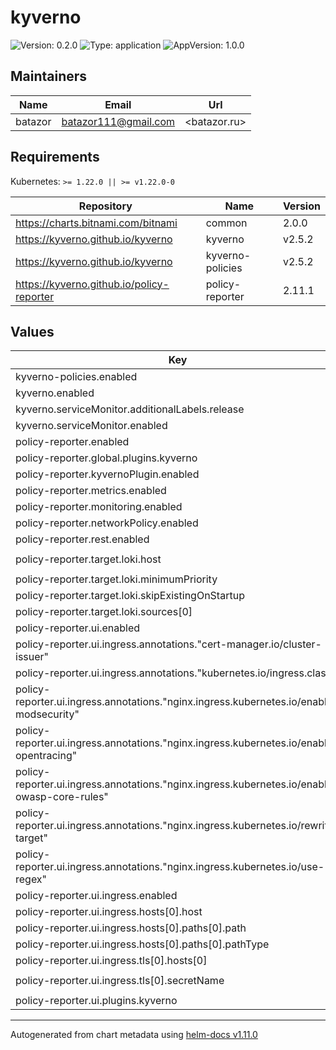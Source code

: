 # kyverno

![Version: 0.2.0](https://img.shields.io/badge/Version-0.2.0-informational?style=flat-square) ![Type: application](https://img.shields.io/badge/Type-application-informational?style=flat-square) ![AppVersion: 1.0.0](https://img.shields.io/badge/AppVersion-1.0.0-informational?style=flat-square)

## Maintainers

| Name | Email | Url |
| ---- | ------ | --- |
| batazor | <batazor111@gmail.com> | <batazor.ru> |

## Requirements

Kubernetes: `>= 1.22.0 || >= v1.22.0-0`

| Repository | Name | Version |
|------------|------|---------|
| https://charts.bitnami.com/bitnami | common | 2.0.0 |
| https://kyverno.github.io/kyverno | kyverno | v2.5.2 |
| https://kyverno.github.io/kyverno | kyverno-policies | v2.5.2 |
| https://kyverno.github.io/policy-reporter | policy-reporter | 2.11.1 |

## Values

| Key | Type | Default | Description |
|-----|------|---------|-------------|
| kyverno-policies.enabled | bool | `true` |  |
| kyverno.enabled | bool | `true` |  |
| kyverno.serviceMonitor.additionalLabels.release | string | `"prometheus-operator"` |  |
| kyverno.serviceMonitor.enabled | bool | `true` |  |
| policy-reporter.enabled | bool | `true` |  |
| policy-reporter.global.plugins.kyverno | bool | `true` |  |
| policy-reporter.kyvernoPlugin.enabled | bool | `true` |  |
| policy-reporter.metrics.enabled | bool | `true` |  |
| policy-reporter.monitoring.enabled | bool | `true` |  |
| policy-reporter.networkPolicy.enabled | bool | `false` |  |
| policy-reporter.rest.enabled | bool | `true` |  |
| policy-reporter.target.loki.host | string | `"http://grafana-loki.grafana:3100"` |  |
| policy-reporter.target.loki.minimumPriority | string | `"warning"` |  |
| policy-reporter.target.loki.skipExistingOnStartup | bool | `true` |  |
| policy-reporter.target.loki.sources[0] | string | `"kyverno"` |  |
| policy-reporter.ui.enabled | bool | `true` |  |
| policy-reporter.ui.ingress.annotations."cert-manager.io/cluster-issuer" | string | `"cert-manager-production"` |  |
| policy-reporter.ui.ingress.annotations."kubernetes.io/ingress.class" | string | `"nginx"` |  |
| policy-reporter.ui.ingress.annotations."nginx.ingress.kubernetes.io/enable-modsecurity" | string | `"true"` |  |
| policy-reporter.ui.ingress.annotations."nginx.ingress.kubernetes.io/enable-opentracing" | string | `"true"` |  |
| policy-reporter.ui.ingress.annotations."nginx.ingress.kubernetes.io/enable-owasp-core-rules" | string | `"true"` |  |
| policy-reporter.ui.ingress.annotations."nginx.ingress.kubernetes.io/rewrite-target" | string | `"/$1"` |  |
| policy-reporter.ui.ingress.annotations."nginx.ingress.kubernetes.io/use-regex" | string | `"true"` |  |
| policy-reporter.ui.ingress.enabled | bool | `true` |  |
| policy-reporter.ui.ingress.hosts[0].host | string | `"arhitecture.ddns.net"` |  |
| policy-reporter.ui.ingress.hosts[0].paths[0].path | string | `"/kyverno/?(.*)"` |  |
| policy-reporter.ui.ingress.hosts[0].paths[0].pathType | string | `"Prefix"` |  |
| policy-reporter.ui.ingress.tls[0].hosts[0] | string | `"arhitecture.ddns.net"` |  |
| policy-reporter.ui.ingress.tls[0].secretName | string | `"shortlink-ingress-tls"` |  |
| policy-reporter.ui.plugins.kyverno | bool | `true` |  |

----------------------------------------------
Autogenerated from chart metadata using [helm-docs v1.11.0](https://github.com/norwoodj/helm-docs/releases/v1.11.0)
